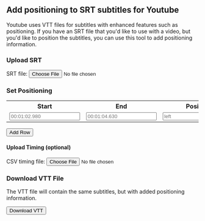## Add positioning to SRT subtitles for Youtube

Youtube uses VTT files for subtitles with enhanced features such as positioning. If you have an SRT file that you'd like to use with a video, but you'd like to position the subtitles, you can use this tool to add positioning information.

### Upload SRT

<label for="srtfile">SRT file:</label>
<input type="file" name="srtfile" id="srtupload">

### Set Positioning

<table id="timingtable">
<tr><th>Start</th><th>End</th><th>Position</th></tr>
<tr id="firstrow">
<td><input type="text" id="start1" name="start" placeholder="00:01:02.980" /></td>
<td><input type="text" id="end1" name="end" placeholder="00:01:04.630" /></td>
<td><input type="text" id="position1" name="position" placeholder="left" /></td>
</tr>
</table>

<button id="add-row">Add Row</button>

#### Upload Timing (optional)

<label for="timingcsv">CSV timing file:</label>
<input type="file" name="timingcsv" id="timingupload">

### Download VTT File

The VTT file will contain the same subtitles, but with added positioning information.

<button id="convert">Download VTT</button>

<script>
(function() {
  var srtfile = 'captions.srt';
  document.querySelector('#srtupload').addEventListener('change', handleSrtUpload, false);
  document.querySelector('#add-row').addEventListener('click', addPositioningRow, false);

  var reader = new FileReader();
  reader.onload = handleSrtRead;

  function handleSrtUpload(event) {
    var file = event.target.files[0];
    reader.readAsText(file);
  }

  function addPositioningRow(event) {
    row = document.querySelector('#timingtable').insertRow(-1);
    var cell1 = row.insertCell(0);
    var cell2 = row.insertCell(1);
    var cell3 = row.insertCell(2);
  }
  
  function handleSrtRead(event) {
    var save = JSON.parse(event.target.result);
    window.localStorage.setItem(srtfile, JSON.stringify(save));
  }
  
  function getsrt() {
    return JSON.parse(localStorage.getItem(srtfile))
  }

})();
</script>
